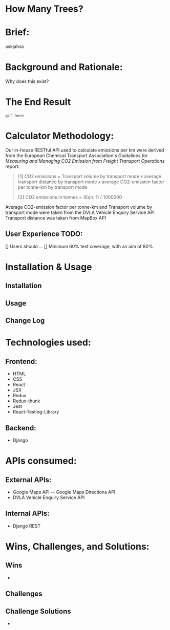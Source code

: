 # How Many Trees?
# Brief:
askjahsa

# Background and Rationale: 
Why does this exist? 

# The End Result
`gif here`

# Calculator Methodology: 
Our in-house RESTful API used to calculate emissions per km were derived from the European Chemical Transport Association's *Guidelines for Measuring and Managing CO2
 Emission from Freight Transport Operations* report:

> [1] CO2 emissions = Transport volume by transport mode x average transport distance by transport mode x average CO2-emission factor per tonne-km by transport mode
>
> [2] CO2 emissions in tonnes = (Eqn. 1) / 1000000

Average CO2-emission factor per tonne-km and Transport volume by transport mode were taken from the DVLA Vehicle Enquiry Service API
Transport distance was taken from MapBox API

## User Experience TODO:
[] Users should ...
[] Minimum 60% test coverage, with an aim of 80%

# Installation & Usage
## Installation

## Usage

## Change Log

# Technologies used:
## Frontend:
- HTML
- CSS
- React
- JSX
- Redux
- Redux-thunk
- Jest
- React-Testing-Library

## Backend:
- Django

# APIs consumed:
## External APIs:
- Google Maps API
-- Google Maps Directions API
- DVLA Vehicle Enquiry Service API

## Internal APIs:
- Django REST 

# Wins, Challenges, and Solutions:
## Wins
- 
## Challenges

## Challenge Solutions
- 
